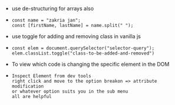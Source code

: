 - use de-structuring for arrays also
- ```
  const name = "zakria jan";
  const [firstName, lastName] = name.split(" ");
  ```
- use toggle for adding and removing class in vanilla js
- ```
  const elem = document.querySelector("selector-query");
  elem.classList.toggle("class-to-be-added-and-removed")
  ```
- To view which code is changing the specific element in the DOM
- ```
  Inspect Element from dev tools
  right click and move to the option breakon => attribute modification 
  or whatever option suits you in the sub menu
  all are helpful
  ```
